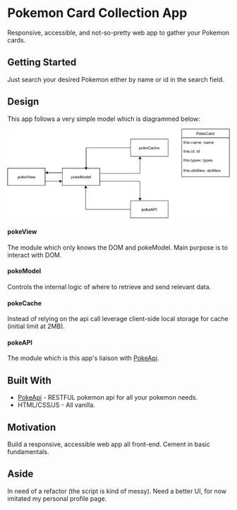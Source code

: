 Pokemon Card Collection App
================================================================================
Responsive, accessible, and not-so-pretty web app to gather your Pokemon cards.

Getting Started
--------------------------------------------------------------------------------
Just search your desired Pokemon either by name or id in the search field.

Design
--------------------------------------------------------------------------------
This app follows a very simple model which is diagrammed below:

![Alt text](images/pokeAppUml.jpg?raw=true "UML of Pokemon Web App")

#### pokeView
The module which only knows the DOM and pokeModel. Main purpose is to interact with DOM.

#### pokeModel
Controls the internal logic of where to retrieve and send relevant data.

#### pokeCache
Instead of relying on the api call leverage client-side local storage for cache (initial limit at 2MB).

#### pokeAPI
The module which is this app's liaison with [PokeApi](https://pokeapi.co).

Built With
--------------------------------------------------------------------------------
* [PokeApi](https://pokeapi.co) - RESTFUL pokemon api for all your pokemon needs.
* HTML/CSS/JS - All vanilla.

Motivation
--------------------------------------------------------------------------------
Build a responsive, accessible web app all front-end. Cement in basic fundamentals.

Aside
--------------------------------------------------------------------------------
In need of a refactor (the script is kind of messy). Need a better UI, for now imitated my personal profile page.